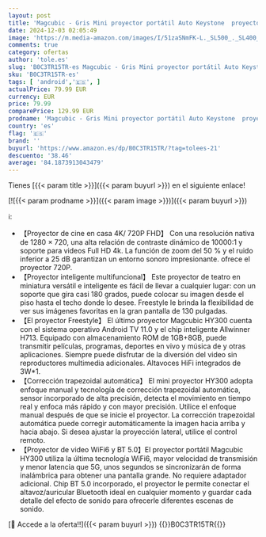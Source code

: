 ```yaml
---
layout: post
title: 'Magcubic - Gris Mini proyector portátil Auto Keystone  proyector Inteligente 4K/ 200 ANSI con WiFi 6  BT 5.0  Pantalla de 130 Pulgadas  Giro de 180 Grados  Sistema operativo Android Integrado 11.0'
date: 2024-12-03 02:05:49
image: 'https://m.media-amazon.com/images/I/51zaSNmFK-L._SL500_._SL400_.jpg'
comments: true
category: ofertas
author: 'tole.es'
slug: 'B0C3TR15TR-es Magcubic - Gris Mini proyector portátil Auto Keystone...'
sku: 'B0C3TR15TR-es'
tags: [ 'android','🇪🇸', ]
actualPrice: 79.99 EUR
currency: EUR
price: 79.99
comparePrice: 129.99 EUR
prodname: 'Magcubic - Gris Mini proyector portátil Auto Keystone  proyector Inteligente 4K/ 200 ANSI con WiFi 6  BT 5.0  Pantalla de 130 Pulgadas  Giro de 180 Grados  Sistema operativo Android Integrado 11.0'
country: 'es'
flag: '🇪🇸'
brand: ''
buyurl: 'https://www.amazon.es/dp/B0C3TR15TR/?tag=tolees-21'
descuento: '38.46'
average: '84.1873913043479'
---
```


Tienes [{{< param title >}}]({{< param buyurl >}}) en el siguiente enlace!

[![{{< param prodname >}}]({{< param image >}})]({{< param buyurl >}})

ℹ️:

- 【Proyector de cine en casa 4K/ 720P FHD】 Con una resolución nativa de 1280 × 720, una alta relación de contraste dinámico de 10000:1 y soporte para videos Full HD 4k. La función de zoom del 50 % y el ruido inferior a 25 dB garantizan un entorno sonoro impresionante. ofrece el proyector 720P.
- 【Proyector inteligente multifuncional】 Este proyector de teatro en miniatura versátil e inteligente es fácil de llevar a cualquier lugar: con un soporte que gira casi 180 grados, puede colocar su imagen desde el piso hasta el techo donde lo desee. Freestyle le brinda la flexibilidad de ver sus imágenes favoritas en la gran pantalla de 130 pulgadas.
- 【El proyector Freestyle】 El último proyector Magcubic HY300 cuenta con el sistema operativo Android TV 11.0 y el chip inteligente Allwinner H713. Equipado con almacenamiento ROM de 1GB+8GB, puede transmitir películas, programas, deportes en vivo y música de y otras aplicaciones. Siempre puede disfrutar de la diversión del video sin reproductores multimedia adicionales. Altavoces HiFi integrados de 3W*1.
- 【Corrección trapezoidal automática】 El mini proyector HY300 adopta enfoque manual y tecnología de corrección trapezoidal automática, sensor incorporado de alta precisión, detecta el movimiento en tiempo real y enfoca más rápido y con mayor precisión. Utilice el enfoque manual después de que se inicie el proyector. La corrección trapezoidal automática puede corregir automáticamente la imagen hacia arriba y hacia abajo. Si desea ajustar la proyección lateral, utilice el control remoto.
- 【Proyector de video WiFi6 y BT 5.0】El proyector portátil Magcubic HY300 utiliza la última tecnología WiFi6, mayor velocidad de transmisión y menor latencia que 5G, unos segundos se sincronizarán de forma inalámbrica para obtener una pantalla grande. No requiere adaptador adicional. Chip BT 5.0 incorporado, el proyector le permite conectar el altavoz/auricular Bluetooth ideal en cualquier momento y guardar cada detalle del efecto de sonido para ofrecerle diferentes escenas de sonido.

[🛒 Accede a la oferta!!]({{< param buyurl >}})
{{<world>}}B0C3TR15TR{{</world>}}
